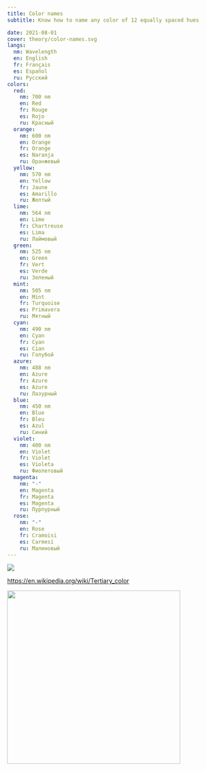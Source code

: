 ```yaml
---
title: Color names
subtitle: Know how to name any color of 12 equally spaced hues

date: 2021-08-01
cover: theory/color-names.svg
langs:
  nm: Wavelength
  en: English
  fr: Français
  es: Español
  ru: Русский
colors:
  red:
    nm: 700 nm
    en: Red
    fr: Rouge
    es: Rojo
    ru: Красный
  orange:
    nm: 600 nm
    en: Orange
    fr: Orange
    es: Naranja
    ru: Оранжевый
  yellow:
    nm: 570 nm
    en: Yellow
    fr: Jaune
    es: Amarillo
    ru: Желтый
  lime:
    nm: 564 nm
    en: Lime
    fr: Chartreuse
    es: Lima
    ru: Лаймовый
  green:
    nm: 525 nm
    en: Green
    fr: Vert
    es: Verde
    ru: Зеленый
  mint:
    nm: 505 nm
    en: Mint
    fr: Turquoise
    es: Primavera
    ru: Мятный
  cyan:
    nm: 490 nm
    en: Cyan
    fr: Cyan
    es: Cian
    ru: Голубой
  azure:
    nm: 488 nm
    en: Azure
    fr: Azure
    es: Azure
    ru: Лазурный
  blue:
    nm: 450 nm
    en: Blue
    fr: Bleu
    es: Azul
    ru: Синий
  violet:
    nm: 400 nm
    en: Violet
    fr: Violet
    es: Violeta
    ru: Фиолетовый
  magenta:
    nm: "-"
    en: Magenta
    fr: Magenta
    es: Magenta
    ru: Пурпурный
  rose:
    nm: "-"
    en: Rose
    fr: Cramoisi
    es: Carmesí
    ru: Малиновый
---
```


<color-cards :list="$frontmatter.colors" :langs="$frontmatter.langs" >

</color-cards>

<color-names :list="$frontmatter.colors" :langs="$frontmatter.langs" />

<img src="/media/theory/color-names.svg">

https://en.wikipedia.org/wiki/Tertiary_color

<img src="/media/theory/palette.svg" width="400" height="400" />
